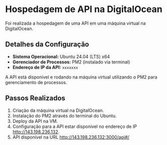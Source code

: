 # Hospedagem de API na DigitalOcean

Foi realizada a hospedagem de uma API em uma máquina virtual na DigitalOcean.

## Detalhes da Configuração

- **Sistema Operacional:** Ubuntu 24.04 (LTS) x64  
- **Gerenciador de Processos:** PM2 (instalado via terminal)  
- **Endereço de IP da API:** `xxxxxxx`

A API está disponível e rodando na máquina virtual utilizando o PM2 para gerenciamento de processos.

## Passos Realizados

1. Criação da máquina virtual na DigitalOcean.
2. Instalação do PM2 através do terminal do Ubuntu.
3. Deploy da API na VM.
4. Configuração para a API estar disponível no endereço de IP http://143.198.236.132.
5. API disponível na URL http://143.198.236.132:3000/api#/

